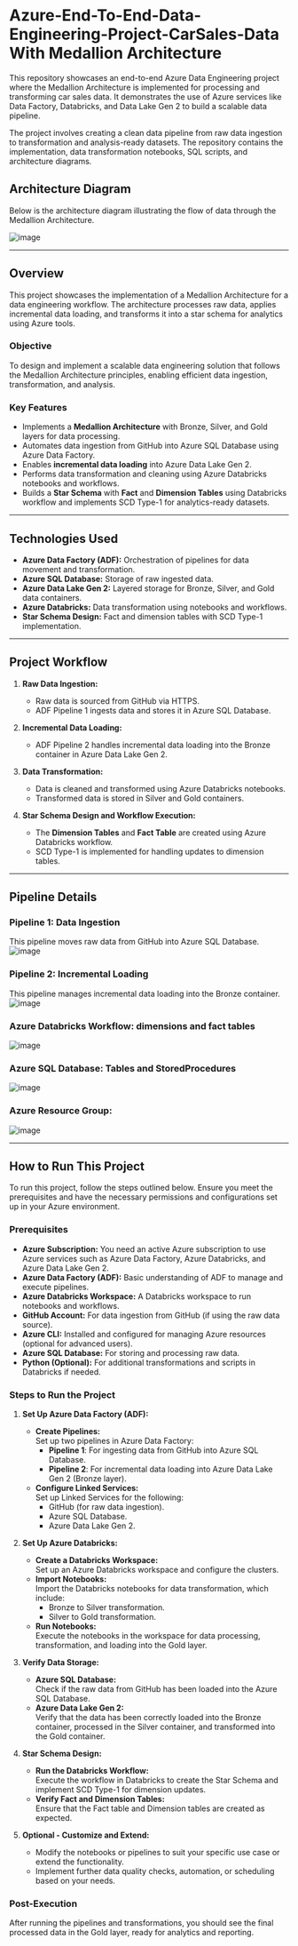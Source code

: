 # **Azure-End-To-End-Data-Engineering-Project-CarSales-Data With Medallion Architecture**

This repository showcases an end-to-end Azure Data Engineering project where the Medallion Architecture is implemented for processing and transforming car sales data. It demonstrates the use of Azure services like Data Factory, Databricks, and Data Lake Gen 2 to build a scalable data pipeline.

The project involves creating a clean data pipeline from raw data ingestion to transformation and analysis-ready datasets. The repository contains the implementation, data transformation notebooks, SQL scripts, and architecture diagrams.

## **Architecture Diagram**  
Below is the architecture diagram illustrating the flow of data through the Medallion Architecture.  

![image](https://github.com/user-attachments/assets/4fe90069-f8e9-4658-abcf-1e0264518172)

---

## **Overview**  
This project showcases the implementation of a Medallion Architecture for a data engineering workflow. The architecture processes raw data, applies incremental data loading, and transforms it into a star schema for analytics using Azure tools.

### **Objective**  
To design and implement a scalable data engineering solution that follows the Medallion Architecture principles, enabling efficient data ingestion, transformation, and analysis.

### **Key Features**  
- Implements a **Medallion Architecture** with Bronze, Silver, and Gold layers for data processing.  
- Automates data ingestion from GitHub into Azure SQL Database using Azure Data Factory.  
- Enables **incremental data loading** into Azure Data Lake Gen 2.  
- Performs data transformation and cleaning using Azure Databricks notebooks and workflows.  
- Builds a **Star Schema** with **Fact** and **Dimension Tables** using Databricks workflow and implements SCD Type-1 for analytics-ready datasets.

---

## **Technologies Used**  
- **Azure Data Factory (ADF):** Orchestration of pipelines for data movement and transformation.  
- **Azure SQL Database:** Storage of raw ingested data.  
- **Azure Data Lake Gen 2:** Layered storage for Bronze, Silver, and Gold data containers.  
- **Azure Databricks:** Data transformation using notebooks and workflows.  
- **Star Schema Design:** Fact and dimension tables with SCD Type-1 implementation.  

---

## **Project Workflow**  

1. **Raw Data Ingestion:**  
   - Raw data is sourced from GitHub via HTTPS.  
   - ADF Pipeline 1 ingests data and stores it in Azure SQL Database.  

2. **Incremental Data Loading:**  
   - ADF Pipeline 2 handles incremental data loading into the Bronze container in Azure Data Lake Gen 2.  

3. **Data Transformation:**  
   - Data is cleaned and transformed using Azure Databricks notebooks.  
   - Transformed data is stored in Silver and Gold containers.  

4. **Star Schema Design and Workflow Execution:**  
   - The **Dimension Tables** and **Fact Table** are created using Azure Databricks workflow.  
   - SCD Type-1 is implemented for handling updates to dimension tables.  

---

## **Pipeline Details**  

### **Pipeline 1: Data Ingestion**  
This pipeline moves raw data from GitHub into Azure SQL Database.  
![image](https://github.com/user-attachments/assets/55ef7742-7be6-496b-8141-3596286c377d)


### **Pipeline 2: Incremental Loading**  
This pipeline manages incremental data loading into the Bronze container.  
![image](https://github.com/user-attachments/assets/4ff1d24b-b6d5-40a3-842f-358552270969)

### **Azure Databricks Workflow: dimensions and fact tables**  

 ![image](https://github.com/user-attachments/assets/fa3c1295-5e00-42ce-aedc-d3b47a558f02)

### **Azure SQL Database: Tables and StoredProcedures**  

![image](https://github.com/user-attachments/assets/abea55b8-9a30-48f4-b633-c200d312fcbc)

### **Azure Resource Group:**  

![image](https://github.com/user-attachments/assets/d7068f49-eec5-45cc-a891-24b8e9d2da85)


---

## **How to Run This Project**

To run this project, follow the steps outlined below. Ensure you meet the prerequisites and have the necessary permissions and configurations set up in your Azure environment.

### **Prerequisites**

- **Azure Subscription:** You need an active Azure subscription to use Azure services such as Azure Data Factory, Azure Databricks, and Azure Data Lake Gen 2.
- **Azure Data Factory (ADF):** Basic understanding of ADF to manage and execute pipelines.
- **Azure Databricks Workspace:** A Databricks workspace to run notebooks and workflows.
- **GitHub Account:** For data ingestion from GitHub (if using the raw data source).
- **Azure CLI:** Installed and configured for managing Azure resources (optional for advanced users).
- **Azure SQL Database:** For storing and processing raw data.
- **Python (Optional):** For additional transformations and scripts in Databricks if needed.

### **Steps to Run the Project**

1. **Set Up Azure Data Factory (ADF):**
   - **Create Pipelines:**  
     Set up two pipelines in Azure Data Factory:
     - **Pipeline 1**: For ingesting data from GitHub into Azure SQL Database.
     - **Pipeline 2**: For incremental data loading into Azure Data Lake Gen 2 (Bronze layer).
   - **Configure Linked Services:**  
     Set up Linked Services for the following:
     - GitHub (for raw data ingestion).
     - Azure SQL Database.
     - Azure Data Lake Gen 2.

2. **Set Up Azure Databricks:**
   - **Create a Databricks Workspace:**  
     Set up an Azure Databricks workspace and configure the clusters.
   - **Import Notebooks:**  
     Import the Databricks notebooks for data transformation, which include:
     - Bronze to Silver transformation.
     - Silver to Gold transformation.
   - **Run Notebooks:**  
     Execute the notebooks in the workspace for data processing, transformation, and loading into the Gold layer.

3. **Verify Data Storage:**
   - **Azure SQL Database:**  
     Check if the raw data from GitHub has been loaded into the Azure SQL Database.
   - **Azure Data Lake Gen 2:**  
     Verify that the data has been correctly loaded into the Bronze container, processed in the Silver container, and transformed into the Gold container.

4. **Star Schema Design:**
   - **Run the Databricks Workflow:**  
     Execute the workflow in Databricks to create the Star Schema and implement SCD Type-1 for dimension updates.
   - **Verify Fact and Dimension Tables:**  
     Ensure that the Fact table and Dimension tables are created as expected.

5. **Optional - Customize and Extend:**
   - Modify the notebooks or pipelines to suit your specific use case or extend the functionality.
   - Implement further data quality checks, automation, or scheduling based on your needs.

### **Post-Execution**

After running the pipelines and transformations, you should see the final processed data in the Gold layer, ready for analytics and reporting.

